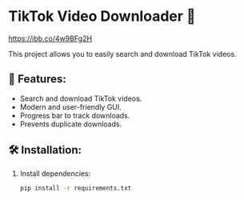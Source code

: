 # TikTok Video Downloader 🚀
https://ibb.co/4w9BFg2H

This project allows you to easily search and download TikTok videos.

## 🔧 Features:
- Search and download TikTok videos.
- Modern and user-friendly GUI.
- Progress bar to track downloads.
- Prevents duplicate downloads.

## 🛠 Installation:
1. Install dependencies:  
   ```sh
   pip install -r requirements.txt
